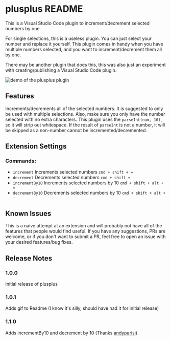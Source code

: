 # plusplus README

This is a Visual Studio Code plugin to increment/decrement selected numbers by
one.

For single selections, this is a useless plugin. You can just select your number
and replace it yourself. This plugin comes in handy when you have multiple
numbers selected, and you want to increment/decrement them all by one.

There may be another plugin that does this, this was also just an experiment
with creating/publishing a Visual Studio Code plugin.

![demo of the plusplus plugin](./images/plusplus.gif)

## Features

Increments/decrements all of the selected numbers. It is suggested to only be
used with multiple selections. Also, make sure you only have the number selected
with no extra characters. This plugin uses the `parseInt(num, 10)`, so it will
strip out whitespace. If the result of `parseInt` is not a number, it will be
skipped as a non-number cannot be incremented/decremented.

## Extension Settings

### Commands:

- `increment` Increments selected numbers `cmd + shift + =`
- `decrement` Decrements selected numbers `cmd + shift + -`
- `incrementBy10` Increments selected numbers by 10 `cmd + shift + alt + =`
- `decrementBy10` Decrements selected numbers by 10 `cmd + shift + alt + -`

## Known Issues

This is a naive attempt at an extension and will probably not have all of the
features that people would find useful. If you have any suggestions, PRs are
welcome, or if you don't want to submit a PR, feel free to open an issue with
your desired features/bug fixes.

## Release Notes

### 1.0.0

Initial release of plusplus

### 1.0.1

Adds gif to Readme (I know it's silly, should have had it for initial release)

### 1.1.0

Adds incrementBy10 and decrement by 10 (Thanks
[andyparisi](https://github.com/andyparisi))
